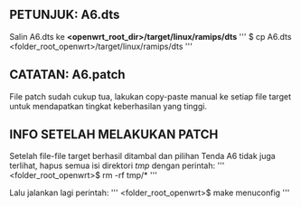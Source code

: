 PETUNJUK: A6.dts
----------------
Salin A6.dts ke **<openwrt_root_dir>/target/linux/ramips/dts**
'''
$ cp A6.dts <folder_root_openwrt>/target/linux/ramips/dts
'''

CATATAN: A6.patch
-----------------
File patch sudah cukup tua, lakukan copy-paste manual ke setiap file target untuk mendapatkan tingkat keberhasilan yang tinggi.

INFO SETELAH MELAKUKAN PATCH
----------------------------
Setelah file-file target berhasil ditambal dan pilihan Tenda A6 tidak juga terlihat, 
hapus semua isi direktori *tmp* dengan perintah:
'''
<folder_root_openwrt>$ rm -rf tmp/*
'''

Lalu jalankan lagi perintah:
'''
<folder_root_openwrt>$ make menuconfig
'''
